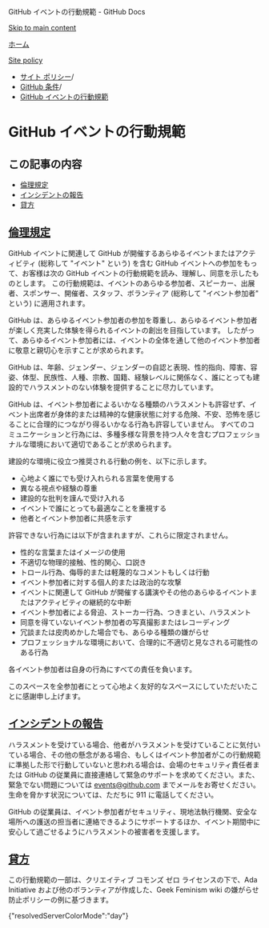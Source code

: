 GitHub イベントの行動規範 - GitHub Docs

[Skip to main content](#main-content)

[ホーム](/ja)

[Site policy](/ja/site-policy)

* [サイト ポリシー](/ja/site-policy)/
* [GitHub 条件](/ja/site-policy/github-terms)/
* [GitHub イベントの行動規範](/ja/site-policy/github-terms/github-event-code-of-conduct)

GitHub イベントの行動規範
==========

この記事の内容
----------

* [倫理規定](#code-of-conduct)
* [インシデントの報告](#reporting-an-incident)
* [貸方](#credit)

[倫理規定](#code-of-conduct)
----------

GitHub イベントに関連して GitHub が開催するあらゆるイベントまたはアクティビティ (総称して "イベント" という) を含む GitHub イベントへの参加をもって、お客様は次の GitHub イベントの行動規範を読み、理解し、同意を示したものとします。 この行動規範は、イベントのあらゆる参加者、スピーカー、出展者、スポンサー、開催者、スタッフ、ボランティア (総称して "イベント参加者" という) に適用されます。

GitHub は、あらゆるイベント参加者の参加を尊重し、あらゆるイベント参加者が楽しく充実した体験を得られるイベントの創出を目指しています。 したがって、あらゆるイベント参加者には、イベントの全体を通して他のイベント参加者に敬意と親切心を示すことが求められます。

GitHub は、年齢、ジェンダー、ジェンダーの自認と表現、性的指向、障害、容姿、体型、民族性、人種、宗教、国籍、経験レベルに関係なく、誰にとっても建設的でハラスメントのない体験を提供することに尽力しています。

GitHub は、イベント参加者によるいかなる種類のハラスメントも許容せず、イベント出席者が身体的または精神的な健康状態に対する危険、不安、恐怖を感じることに合理的につながり得るいかなる行為も許容していません。 すべてのコミュニケーションと行為には、多種多様な背景を持つ人々を含むプロフェッショナルな環境において適切であることが求められます。

建設的な環境に役立つ推奨される行動の例を、以下に示します。

* 心地よく誰にでも受け入れられる言葉を使用する
* 異なる視点や経験の尊重
* 建設的な批判を謹んで受け入れる
* イベントで誰にとっても最適なことを重視する
* 他者とイベント参加者に共感を示す

許容できない行為には以下が含まれますが、これらに限定されません。

* 性的な言葉またはイメージの使用
* 不適切な物理的接触、性的関心、口説き
* トロール行為、侮辱的または軽蔑的なコメントもしくは行動
* イベント参加者に対する個人的または政治的な攻撃
* イベントに関連して GitHub が開催する講演やその他のあらゆるイベントまたはアクティビティの継続的な中断
* イベント参加者による脅迫、ストーカー行為、つきまとい、ハラスメント
* 同意を得ていないイベント参加者の写真撮影またはレコーディング
* 冗談または皮肉めかした場合でも、あらゆる種類の嫌がらせ
* プロフェッショナルな環境において、合理的に不適切と見なされる可能性のある行為

各イベント参加者は自身の行為にすべての責任を負います。

このスペースを全参加者にとって心地よく友好的なスペースにしていただいたことに感謝申し上げます。

[インシデントの報告](#reporting-an-incident)
----------

ハラスメントを受けている場合、他者がハラスメントを受けていることに気付いている場合、その他の懸念がある場合、もしくはイベント参加者がこの行動規範に準拠した形で行動していないと思われる場合は、会場のセキュリティ責任者または GitHub の従業員に直接連絡して緊急のサポートを求めてください。また、緊急でない問題については [events@github.com](mailto:events@github.com) までメールをお寄せください。 生命を脅かす状況については、ただちに 911 に電話してください。

GitHub の従業員は、イベント参加者がセキュリティ、現地法執行機関、安全な場所への護送の担当者に連絡できるようにサポートするほか、イベント期間中に安心して過ごせるようにハラスメントの被害者を支援します。

[貸方](#credit)
----------

この行動規範の一部は、クリエイティブ コモンズ ゼロ ライセンスの下で、Ada Initiative および他のボランティアが作成した、Geek Feminism wiki の嫌がらせ防止ポリシーの例に基づきます。

{"resolvedServerColorMode":"day"}
